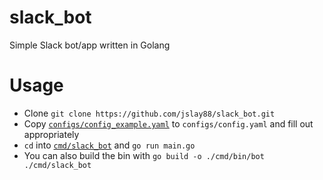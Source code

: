 # slack_bot
Simple Slack bot/app written in Golang

# Usage
- Clone `git clone https://github.com/jslay88/slack_bot.git`
- Copy [`configs/config_example.yaml`](configs/config_example.yaml) to `configs/config.yaml`
and fill out appropriately
- `cd` into [`cmd/slack_bot`](cmd/slack_bot) and `go run main.go`
- You can also build the bin with `go build -o ./cmd/bin/bot ./cmd/slack_bot`
